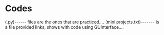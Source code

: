 # Codes
(.py)------ files are the ones that are practiced....
(mini projects.txt)------- is a file provided links, shows with code using GUInterface....



